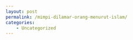 ```yaml
---
layout: post
permalink: /mimpi-dilamar-orang-menurut-islam/
categories:
    - Uncategorized
---
```


